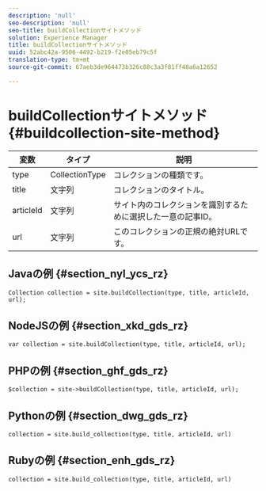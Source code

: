 ```yaml
---
description: 'null'
seo-description: 'null'
seo-title: buildCollectionサイトメソッド
solution: Experience Manager
title: buildCollectionサイトメソッド
uuid: 52abc42a-9506-4492-b219-f2e05eb79c5f
translation-type: tm+mt
source-git-commit: 67aeb3de964473b326c88c3a3f81ff48a6a12652

---
```



# buildCollectionサイトメソッド{#buildcollection-site-method}

| 変数 | タイプ | 説明 |
|--- |--- |--- |
| type | CollectionType | コレクションの種類です。 |
| title | 文字列 | コレクションのタイトル。 |
| articleId | 文字列 | サイト内のコレクションを識別するために選択した一意の記事ID。 |
| url | 文字列 | このコレクションの正規の絶対URLです。 |

## Javaの例 {#section_nyl_ycs_rz}

```
Collection collection = site.buildCollection(type, title, articleId, url); 
```

## NodeJSの例 {#section_xkd_gds_rz}

```
var collection = site.buildCollection(type, title, articleId, url); 
```

## PHPの例 {#section_ghf_gds_rz}

```
$collection = site->buildCollection(type, title, articleId, url); 
```

## Pythonの例 {#section_dwg_gds_rz}

```
collection = site.build_collection(type, title, articleId, url) 
```

## Rubyの例 {#section_enh_gds_rz}

```
collection = site.build_collection(type, title, articleId, url) 
```
